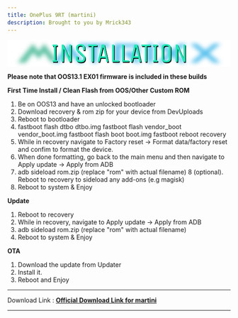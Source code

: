 ```yaml
---
title: OnePlus 9RT (martini)
description: Brought to you by Mrick343
---
```

<a href="#"><img align="center" img src="/assets/installation.png" /></a>

**Please note that OOS13.1 EX01 firmware is included in these builds**

**First Time Install / Clean Flash from OOS/Other Custom ROM**

1. Be on OOS13 and have an unlocked bootloader
2. Download recovery & rom zip for your device from DevUploads
3. Reboot to bootloader
4. fastboot flash dtbo dtbo.img
fastboot flash vendor_boot vendor_boot.img
fastboot flash boot boot.img
fastboot reboot recovery
5. While in recovery navigate to Factory reset -> Format data/factory reset and confim to format the device.
6. When done formatting, go back to the main menu and then navigate to Apply update -> Apply from ADB
7. adb sideload rom.zip (replace "rom" with actual filename)
8 (optional). Reboot to recovery to sideload any add-ons (e.g magisk)
9. Reboot to system & Enjoy

**Update**
1. Reboot to recovery
2. While in recovery, navigate to Apply update -> Apply from ADB
3. adb sideload rom.zip (replace "rom" with actual filename)
4. Reboot to system & Enjoy

**OTA**
1. Download the update from Updater
2. Install it.
3. Reboot and Enjoy

----
Download Link : [**Official Download Link for martini**](https://devuploads.com/qotsagjgecmh)

----